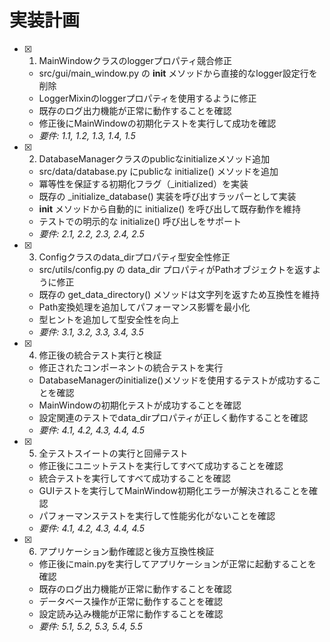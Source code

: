# 実装計画

- [x] 1. MainWindowクラスのloggerプロパティ競合修正
  - src/gui/main_window.py の __init__ メソッドから直接的なlogger設定行を削除
  - LoggerMixinのloggerプロパティを使用するように修正
  - 既存のログ出力機能が正常に動作することを確認
  - 修正後にMainWindowの初期化テストを実行して成功を確認
  - _要件: 1.1, 1.2, 1.3, 1.4, 1.5_

- [x] 2. DatabaseManagerクラスのpublicなinitializeメソッド追加
  - src/data/database.py にpublicな initialize() メソッドを追加
  - 冪等性を保証する初期化フラグ（_initialized）を実装
  - 既存の _initialize_database() 実装を呼び出すラッパーとして実装
  - __init__ メソッドから自動的に initialize() を呼び出して既存動作を維持
  - テストでの明示的な initialize() 呼び出しをサポート
  - _要件: 2.1, 2.2, 2.3, 2.4, 2.5_

- [x] 3. Configクラスのdata_dirプロパティ型安全性修正
  - src/utils/config.py の data_dir プロパティがPathオブジェクトを返すように修正
  - 既存の get_data_directory() メソッドは文字列を返すため互換性を維持
  - Path変換処理を追加してパフォーマンス影響を最小化
  - 型ヒントを追加して型安全性を向上
  - _要件: 3.1, 3.2, 3.3, 3.4, 3.5_

- [x] 4. 修正後の統合テスト実行と検証
  - 修正されたコンポーネントの統合テストを実行
  - DatabaseManagerのinitialize()メソッドを使用するテストが成功することを確認
  - MainWindowの初期化テストが成功することを確認
  - 設定関連のテストでdata_dirプロパティが正しく動作することを確認
  - _要件: 4.1, 4.2, 4.3, 4.4, 4.5_

- [x] 5. 全テストスイートの実行と回帰テスト
  - 修正後にユニットテストを実行してすべて成功することを確認
  - 統合テストを実行してすべて成功することを確認
  - GUIテストを実行してMainWindow初期化エラーが解決されることを確認
  - パフォーマンステストを実行して性能劣化がないことを確認
  - _要件: 4.1, 4.2, 4.3, 4.4, 4.5_

- [x] 6. アプリケーション動作確認と後方互換性検証
  - 修正後にmain.pyを実行してアプリケーションが正常に起動することを確認
  - 既存のログ出力機能が正常に動作することを確認
  - データベース操作が正常に動作することを確認
  - 設定読み込み機能が正常に動作することを確認
  - _要件: 5.1, 5.2, 5.3, 5.4, 5.5_